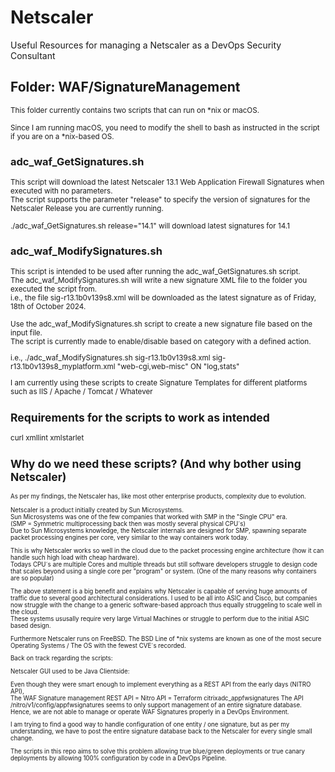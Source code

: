 
# Netscaler
Useful Resources for managing a Netscaler as a DevOps Security Consultant

## Folder: WAF/SignatureManagement

<small>This folder currently contains two scripts that can run on *nix or macOS.

Since I am running macOS, you need to modify the shell to bash as instructed in the script if you are on a *nix-based OS.</small>

### adc_waf_GetSignatures.sh
<small>This script will download the latest Netscaler 13.1 Web Application Firewall Signatures when executed with no parameters.  
The script supports the parameter "release" to specify the version of signatures for the Netscaler Release you are currently running.   

./adc_waf_GetSignatures.sh release="14.1" will download latest signatures for 14.1
</small>

### adc_waf_ModifySignatures.sh  

<small>This script is intended to be used after running the adc_waf_GetSignatures.sh script.  
The adc_waf_ModifySignatures.sh will write a new signature XML file to the folder you executed the script from.  
i.e., the file sig-r13.1b0v139s8.xml will be downloaded as the latest signature as of Friday, 18th of October 2024.  

Use the adc_waf_ModifySignatures.sh script to create a new signature file based on the input file.  
The script is currently made to enable/disable based on category with a defined action.

i.e., ./adc_waf_ModifySignatures.sh sig-r13.1b0v139s8.xml sig-r13.1b0v139s8_myplatform.xml "web-cgi,web-misc" ON "log,stats"

I am currently using these scripts to create Signature Templates for different platforms such as IIS / Apache / Tomcat / Whatever

## Requirements for the scripts to work as intended

curl
xmllint
xmlstarlet

## Why do we need these scripts? (And why bother using Netscaler)
<small>As per my findings, the Netscaler has, like most other enterprise products, complexity due to evolution.   

Netscaler is a product initially created by Sun Microsystems.  
Sun Microsystems was one of the few companies that worked with SMP in the "Single CPU" era.  
(SMP = Symmetric multiprocessing back then was mostly several physical CPU´s)  
Due to Sun Microsystems knowledge, the Netscaler internals are designed for SMP, spawning separate packet processing engines per core, very similar to the way containers work today.  

This is why Netscaler works so well in the cloud due to the packet processing engine architecture (how it can handle such high load with cheap hardware).  
Todays CPU´s are multiple Cores and multiple threads but still software developers struggle to design code that scales beyond using a single core per "program" or system. 
(One of the many reasons why containers are so popular)  

The above statement is a big benefit and explains why Netscaler is capable of serving huge amounts of traffic due to several good architectural considerations.
I used to be all into ASIC and Cisco, but companies now struggle with the change to a generic software-based approach thus equally struggeling to scale well in the cloud.  
These systems ususally require very large Virtual Machines or struggle to perform due to the initial ASIC based design.  

Furthermore Netscaler runs on FreeBSD. The BSD Line of *nix systems are known as one of the most secure Operating Systems / The OS with the fewest CVE´s recorded. 


Back on track regarding the scripts:  

Netscaler GUI used to be Java Clientside:  

Even though they were smart enough to implement everything as a REST API from the early days (NITRO API),  
The WAF Signature management REST API = Nitro API = Terraform citrixadc_appfwsignatures 
The API /nitro/v1/config/appfwsignatures seems to only support management of an entire signature database.  
Hence, we are not able to manage or operate WAF Signatures properly in a DevOps Environment. 

I am trying to find a good way to handle configuration of one entity / one signature, but as per my understanding, we have to
post the entire signature database back to the Netscaler for every single small change.  

The scripts in this repo aims to solve this problem allowing true blue/green deployments or true canary deployments by allowing 100% configuration by code in a DevOps Pipeline.  


</small>
